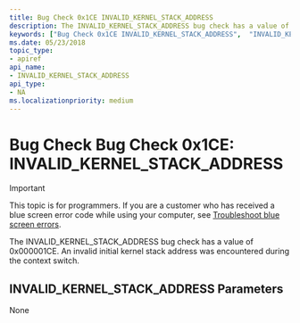 ```yaml
---
title: Bug Check 0x1CE INVALID_KERNEL_STACK_ADDRESS 
description: The INVALID_KERNEL_STACK_ADDRESS bug check has a value of 0x000001CE.
keywords: ["Bug Check 0x1CE INVALID_KERNEL_STACK_ADDRESS",  "INVALID_KERNEL_STACK_ADDRESS"]
ms.date: 05/23/2018
topic_type:
- apiref
api_name:
- INVALID_KERNEL_STACK_ADDRESS 
api_type:
- NA
ms.localizationpriority: medium
---
```


# Bug Check Bug Check 0x1CE: INVALID\_KERNEL\_STACK\_ADDRESS

> [!IMPORTANT]
> This topic is for programmers. If you are a customer who has received a blue screen error code while using your computer, see [Troubleshoot blue screen errors](https://www.windows.com/stopcode).


The INVALID_KERNEL_STACK_ADDRESS bug check has a value of 0x000001CE. An invalid initial kernel stack address was encountered during the context switch.


## INVALID\_KERNEL\_STACK\_ADDRESS Parameters

None
 

 




